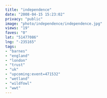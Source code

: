 ```yaml
---
title: "independence"
date: "2008-04-15 15:23:02"
privacy: "public"
image: "photo/independence/independence.jpg"
views: "19"
faves: "0"
lat: "51477086"
lng: "-235165"
tags:
- "barnes"
- "england"
- "london"
- "trust"
- "uk"
- "upcoming:event=471532"
- "wetland"
- "wildfowl"
- "wwt"
---
```


